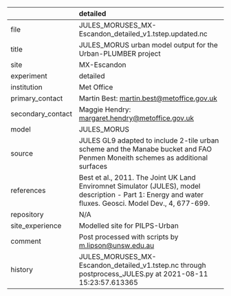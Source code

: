 |                   | detailed                                                                                                                                                |
|:------------------|:--------------------------------------------------------------------------------------------------------------------------------------------------------|
| file              | JULES_MORUSES_MX-Escandon_detailed_v1.tstep.updated.nc                                                                                                  |
| title             | JULES_MORUS urban model output for the Urban-PLUMBER project                                                                                            |
| site              | MX-Escandon                                                                                                                                             |
| experiment        | detailed                                                                                                                                                |
| institution       | Met Office                                                                                                                                              |
| primary_contact   | Martin Best: martin.best@metoffice.gov.uk                                                                                                               |
| secondary_contact | Maggie Hendry: margaret.hendry@metoffice.gov.uk                                                                                                         |
| model             | JULES_MORUS                                                                                                                                             |
| source            | JULES GL9 adapted to include 2-tile urban scheme and the Manabe bucket and FAO Penmen Moneith schemes as additional surfaces                            |
| references        | Best et al., 2011. The Joint UK Land Enviromnet Simulator (JULES), model description - Part 1: Energy and water fluxes. Geosci. Model Dev., 4, 677-699. |
| repository        | N/A                                                                                                                                                     |
| site_experience   | Modelled site for PILPS-Urban                                                                                                                           |
| comment           | Post processed with scripts by m.lipson@unsw.edu.au                                                                                                     |
| history           | JULES_MORUSES_MX-Escandon_detailed_v1.tstep.nc through postprocess_JULES.py at 2021-08-11 15:23:57.613365                                               |
